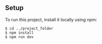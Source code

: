 ## Setup

To run this project, install it locally using npm:

```
$ cd ../project_folder
$ npm install
$ npm run dev
```
